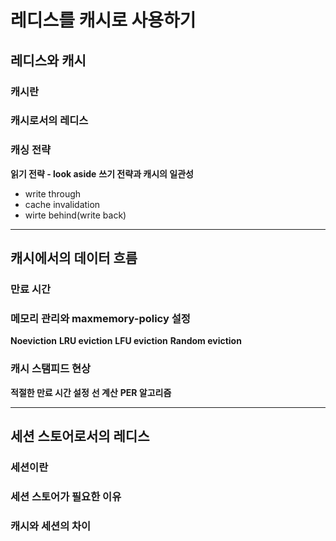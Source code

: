 # 레디스를 캐시로 사용하기

## 레디스와 캐시
### 캐시란
### 캐시로서의 레디스
### 캐싱 전략
**읽기 전략 - look aside**
**쓰기 전략과 캐시의 일관성**
- write through
- cache invalidation
- wirte behind(write back)

---

## 캐시에서의 데이터 흐름
### 만료 시간
### 메모리 관리와 maxmemory-policy 설정
**Noeviction**
**LRU eviction**
**LFU eviction**
**Random eviction**
### 캐시 스탬피드 현상
**적절한 만료 시간 설정**
**선 계산**
**PER 알고리즘**

---

## 세션 스토어로서의 레디스
### 세션이란
### 세션 스토어가 필요한 이유
### 캐시와 세션의 차이
